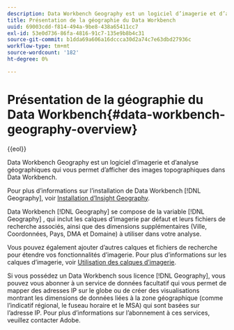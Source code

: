 ```yaml
---
description: Data Workbench Geography est un logiciel d’imagerie et d’analyse géographiques qui vous permet d’afficher des images topographiques dans Data Workbench.
title: Présentation de la géographie du Data Workbench
uuid: 69003cdd-f814-494a-9be8-438a65411cc7
exl-id: 53e0d736-86fa-4816-91c7-135e9b8b4c31
source-git-commit: b1dda69a606a16dccca30d2a74c7e63dbd27936c
workflow-type: tm+mt
source-wordcount: '182'
ht-degree: 0%

---
```


# Présentation de la géographie du Data Workbench{#data-workbench-geography-overview}

{{eol}}

Data Workbench Geography est un logiciel d’imagerie et d’analyse géographiques qui vous permet d’afficher des images topographiques dans Data Workbench.

Pour plus d’informations sur l’installation de Data Workbench [!DNL Geography], voir [Installation d’Insight Geography](../../home/c-geo-oview/c-inst-geo/c-inst-geo.md).

Data Workbench [!DNL Geography] se compose de la variable [!DNL Geography] , qui inclut les calques d’imagerie par défaut et leurs fichiers de recherche associés, ainsi que des dimensions supplémentaires (Ville, Coordonnées, Pays, DMA et Domaine) à utiliser dans votre analyse.

Vous pouvez également ajouter d’autres calques et fichiers de recherche pour étendre vos fonctionnalités d’imagerie. Pour plus d’informations sur les calques d’imagerie, voir [Utilisation des calques d’imagerie](https://experienceleague.adobe.com/docs/data-workbench/using/client/imagery-layers/c-ustd-img-layers.html).

Si vous possédez un Data Workbench sous licence [!DNL Geography], vous pouvez vous abonner à un service de données facultatif qui vous permet de mapper des adresses IP sur le globe ou de créer des visualisations montrant les dimensions de données liées à la zone géographique (comme l’indicatif régional, le fuseau horaire et le MSA) qui sont basées sur l’adresse IP. Pour plus d’informations sur l’abonnement à ces services, veuillez contacter Adobe.

